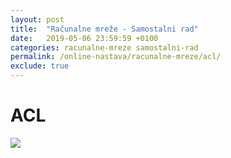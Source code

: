 ```yaml
---
layout: post
title:  "Računalne mreže - Samostalni rad"
date:   2019-05-06 23:59:59 +0100
categories: racunalne-mreze samostalni-rad
permalink: /online-nastava/racunalne-mreze/acl/
exclude: true
---
```


# ACL

<img src="https://drive.google.com/uc?export=view&id=1W4tezomaZLC20xQww7x2RY4nG-natNig">
